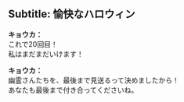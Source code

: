 # 

  
## Subtitle: 愉快なハロウィン
  
**キョウカ：**  
これで20回目！  
私はまだまだいけます！  
  
**キョウカ：**  
幽霊さんたちを、最後まで見送るって決めましたから！  
あなたも最後まで付き合ってくださいね。  
